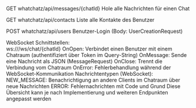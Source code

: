 GET whatchatz/api/messages/{chatId} Hole alle Nachrichten für einen Chat

GET whatchatz/api/contacts Liste alle Kontakte des Benutzer

POST whatchatz/api/users Benutzer-Login (Body: UserCreationRequest)


WebSocket Schnittstellen:  
ws://<host>/ws/chat/{chatId}
OnOpen: Verbindet einen Benutzer mit einem Chatraum (authentifiziert über Token im Query-String)
OnMessage: Sende eine Nachricht als JSON (MessageRequest)
OnClose: Trennt die Verbindung vom Chatraum
OnError: Fehlerbehandlung während der WebSocket-Kommunikation
Nachrichtentypen (WebSocket):  
NEW_MESSAGE: Benachrichtigung an andere Clients im Chatraum über neue Nachrichten
ERROR: Fehlernachrichten mit Code und Grund
Diese Übersicht kann je nach Implementierung und weiteren Endpunkten angepasst werden